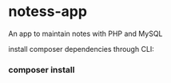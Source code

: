 # notess-app
An app to maintain notes with PHP and MySQL

install composer dependencies through CLI:

### composer install
